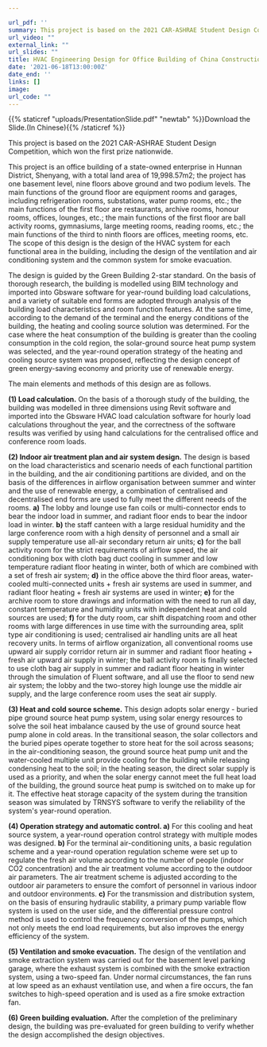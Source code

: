 ```yaml
---

url_pdf: ''
summary: This project is based on the 2021 CAR-ASHRAE Student Design Competition, which won the first prize. The project aims to design cooling and heating source and air conditioning.
url_video: ""
external_link: ""
url_slides: ""
title: HVAC Engineering Design for Office Building of China Construction Eighth Engineering Division
date: '2021-06-18T13:00:00Z'
date_end: ''
links: []
image:
url_code: ""
---
```

{{% staticref "uploads/PresentationSlide.pdf" "newtab" %}}Download the Slide.(In Chinese){{% /staticref %}}

This project is based on the 2021 CAR-ASHRAE Student Design Competition, which won the first prize nationwide.

This project is an office building of a state-owned enterprise in Hunnan District, Shenyang, with a total land area of 19,998.57m2; the project has one basement level, nine floors above ground and two podium levels. The main functions of the ground floor are equipment rooms and garages, including refrigeration rooms, substations, water pump rooms, etc.; the main functions of the first floor are restaurants, archive rooms, honour rooms, offices, lounges, etc.; the main functions of the first floor are ball activity rooms, gymnasiums, large meeting rooms, reading rooms, etc.; the main functions of the third to ninth floors are offices, meeting rooms, etc. The scope of this design is the design of the HVAC system for each functional area in the building, including the design of the ventilation and air conditioning system and the common system for smoke evacuation.

The design is guided by the Green Building 2-star standard. On the basis of thorough research, the building is modelled using BIM technology and imported into Gbsware software for year-round building load calculations, and a variety of suitable end forms are adopted through analysis of the building load characteristics and room function features. At the same time, according to the demand of the terminal and the energy conditions of the building, the heating and cooling source solution was determined. For the case where the heat consumption of the building is greater than the cooling consumption in the cold region, the solar-ground source heat pump system was selected, and the year-round operation strategy of the heating and cooling source system was proposed, reflecting the design concept of green energy-saving economy and priority use of renewable energy.

The main elements and methods of this design are as follows.

**(1) Load calculation.** On the basis of a thorough study of the building, the building was modelled in three dimensions using Revit software and imported into the Gbsware HVAC load calculation software for hourly load calculations throughout the year, and the correctness of the software results was verified by using hand calculations for the centralised office and conference room loads.

**(2) Indoor air treatment plan and air system design.** The design is based on the load characteristics and scenario needs of each functional partition in the building, and the air conditioning partitions are divided, and on the basis of the differences in airflow organisation between summer and winter and the use of renewable energy, a combination of centralised and decentralised end forms are used to fully meet the different needs of the rooms. **a)** The lobby and lounge use fan coils or multi-connector ends to bear the indoor load in summer, and radiant floor ends to bear the indoor load in winter. **b)** the staff canteen with a large residual humidity and the large conference room with a high density of personnel and a small air supply temperature use all-air secondary return air units; **c)** for the ball activity room for the strict requirements of airflow speed, the air conditioning box with cloth bag duct cooling in summer and low temperature radiant floor heating in winter, both of which are combined with a set of fresh air system; **d)** in the office above the third floor areas, water-cooled multi-connected units + fresh air systems are used in summer, and radiant floor heating + fresh air systems are used in winter; **e)** for the archive room to store drawings and information with the need to run all day, constant temperature and humidity units with independent heat and cold sources are used; **f)** for the duty room, car shift dispatching room and other rooms with large differences in use time with the surrounding area, split type air conditioning is used; centralised air handling units are all heat recovery units. In terms of airflow organization, all conventional rooms use upward air supply corridor return air in summer and radiant floor heating + fresh air upward air supply in winter; the ball activity room is finally selected to use cloth bag air supply in summer and radiant floor heating in winter through the simulation of Fluent software, and all use the floor to send new air system; the lobby and the two-storey high lounge use the middle air supply, and the large conference room uses the seat air supply.

**(3) Heat and cold source scheme.** This design adopts solar energy - buried pipe ground source heat pump system, using solar energy resources to solve the soil heat imbalance caused by the use of ground source heat pump alone in cold areas. In the transitional season, the solar collectors and the buried pipes operate together to store heat for the soil across seasons; in the air-conditioning season, the ground source heat pump unit and the water-cooled multiple unit provide cooling for the building while releasing condensing heat to the soil; in the heating season, the direct solar supply is used as a priority, and when the solar energy cannot meet the full heat load of the building, the ground source heat pump is switched on to make up for it. The effective heat storage capacity of the system during the transition season was simulated by TRNSYS software to verify the reliability of the system's year-round operation.

**(4) Operation strategy and automatic control. a)** For this cooling and heat source system, a year-round operation control strategy with multiple modes was designed. **b)** For the terminal air-conditioning units, a basic regulation scheme and a year-round operation regulation scheme were set up to regulate the fresh air volume according to the number of people (indoor CO2 concentration) and the air treatment volume according to the outdoor air parameters. The air treatment scheme is adjusted according to the outdoor air parameters to ensure the comfort of personnel in various indoor and outdoor environments. **c)** For the transmission and distribution system, on the basis of ensuring hydraulic stability, a primary pump variable flow system is used on the user side, and the differential pressure control method is used to control the frequency conversion of the pumps, which not only meets the end load requirements, but also improves the energy efficiency of the system.

**(5) Ventilation and smoke evacuation.** The design of the ventilation and smoke extraction system was carried out for the basement level parking garage, where the exhaust system is combined with the smoke extraction system, using a two-speed fan. Under normal circumstances, the fan runs at low speed as an exhaust ventilation use, and when a fire occurs, the fan switches to high-speed operation and is used as a fire smoke extraction fan.

**(6) Green building evaluation.** After the completion of the preliminary design, the building was pre-evaluated for green building to verify whether the design accomplished the design objectives.

